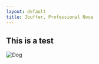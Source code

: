 ```yaml
---
layout: default
title: Jbuffer, Professional Nose
---
```

## This is a test

![Dog](images/DSC01085.JPG)

